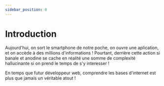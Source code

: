 ```yaml
---
sidebar_position: 0
---
```


# Introduction

Aujourd'hui, on sort le smartphone de notre poche, on ouvre une aplication, et on accède à des millions d'informations ! Pourtant, derrière cette action si banale et anodine se cache en réalité une somme de complexité hallucinante si on prend le temps de s'y interesser !

En temps que futur développeur web, comprendre les bases d'internet est plus que jamais un véritable atout !
